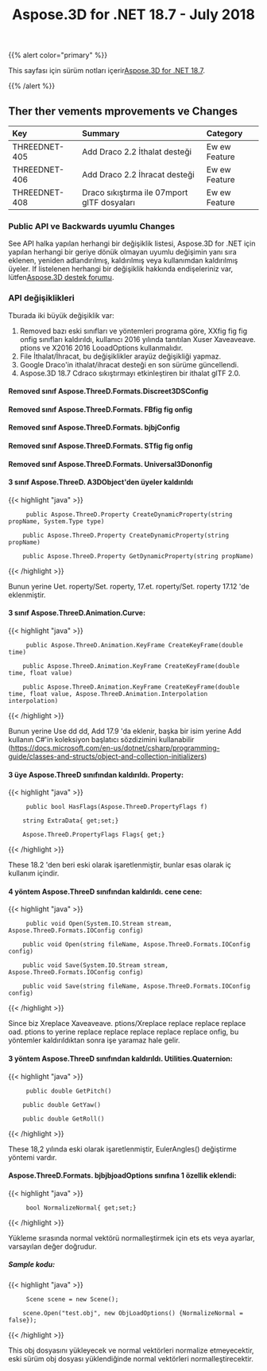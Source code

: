 ﻿---
title: Aspose.3D for .NET 18.7 - July 2018
type: docs
weight: 60
url: /tr/net/aspose-3d-for-net-18-7-july-2018/
---
{{% alert color="primary" %}} 

This sayfası için sürüm notları içerir[Aspose.3D for .NET 18.7](https://www.nuget.org/packages/Aspose.3D/18.7.0).

{{% /alert %}} 
## **Ther ther vements mprovements ve Changes**

|**Key**|**Summary**|**Category**|
|:- |:- |:- |
|THREEDNET-405|Add Draco 2.2 İthalat desteği|Ew ew Feature|
|THREEDNET-406|Add Draco 2.2 İhracat desteği|Ew ew Feature|
|THREEDNET-408|Draco sıkıştırma ile 07mport glTF dosyaları|Ew ew Feature|
### **Public API ve Backwards uyumlu Changes**
See API halka yapılan herhangi bir değişiklik listesi, Aspose.3D for .NET için yapılan herhangi bir geriye dönük olmayan uyumlu değişimin yanı sıra eklenen, yeniden adlandırılmış, kaldırılmış veya kullanımdan kaldırılmış üyeler. If listelenen herhangi bir değişiklik hakkında endişeleriniz var, lütfen[Aspose.3D destek forumu](https://forum.aspose.com/c/3d).
### **API değişiklikleri**
Tburada iki büyük değişiklik var:

1. Removed bazı eski sınıfları ve yöntemleri programa göre, XXfig fig fig onfig sınıfları kaldırıldı, kullanıcı 2016 yılında tanıtılan Xuser Xaveaveave. ptions ve X2016 2016 LooadOptions kullanmalıdır.
1. File İthalat/İhracat, bu değişiklikler arayüz değişikliği yapmaz.
1. Google Draco'in ithalat/ihracat desteği en son sürüme güncellendi.
1. Aspose.3D 18.7 Cdraco sıkıştırmayı etkinleştiren bir ithalat glTF 2.0.
#### **Removed sınıf Aspose.ThreeD.Formats.Discreet3DSConfig**
#### **Removed sınıf Aspose.ThreeD.Formats. FBfig fig onfig**
#### **Removed sınıf Aspose.ThreeD.Formats. bjbjConfig**
#### **Removed sınıf Aspose.ThreeD.Formats. STfig fig onfig**
#### **Removed sınıf Aspose.ThreeD.Formats. Universal3Dononfig**
#### **3 sınıf Aspose.ThreeD. A3DObject'den üyeler kaldırıldı**
{{< highlight "java" >}}

         public Aspose.ThreeD.Property CreateDynamicProperty(string propName, System.Type type)

        public Aspose.ThreeD.Property CreateDynamicProperty(string propName)

        public Aspose.ThreeD.Property GetDynamicProperty(string propName)

{{< /highlight >}}

Bunun yerine Uet. roperty/Set. roperty, 17.et. roperty/Set. roperty 17.12 'de eklenmiştir.
#### **3 sınıf Aspose.ThreeD.Animation.Curve:**
{{< highlight "java" >}}

         public Aspose.ThreeD.Animation.KeyFrame CreateKeyFrame(double time)

        public Aspose.ThreeD.Animation.KeyFrame CreateKeyFrame(double time, float value)

        public Aspose.ThreeD.Animation.KeyFrame CreateKeyFrame(double time, float value, Aspose.ThreeD.Animation.Interpolation interpolation)

{{< /highlight >}}

Bunun yerine Use dd dd, Add 17.9 'da eklenir, başka bir isim yerine Add kullanın C#'in koleksiyon başlatıcı sözdizimini kullanabilir (<https://docs.microsoft.com/en-us/dotnet/csharp/programming-guide/classes-and-structs/object-and-collection-initializers>)
#### **3 üye Aspose.ThreeD sınıfından kaldırıldı. Property:**
{{< highlight "java" >}}

         public bool HasFlags(Aspose.ThreeD.PropertyFlags f)

        string ExtraData{ get;set;}

        Aspose.ThreeD.PropertyFlags Flags{ get;}

{{< /highlight >}}

These 18.2 'den beri eski olarak işaretlenmiştir, bunlar esas olarak iç kullanım içindir.
#### **4 yöntem Aspose.ThreeD sınıfından kaldırıldı. cene cene:**
{{< highlight "java" >}}

         public void Open(System.IO.Stream stream, Aspose.ThreeD.Formats.IOConfig config)

        public void Open(string fileName, Aspose.ThreeD.Formats.IOConfig config)

        public void Save(System.IO.Stream stream, Aspose.ThreeD.Formats.IOConfig config)

        public void Save(string fileName, Aspose.ThreeD.Formats.IOConfig config)

{{< /highlight >}}

Since biz Xreplace Xaveaveave. ptions/Xreplace replace replace replace oad. ptions to yerine replace replace replace replace replace onfig, bu yöntemler kaldırıldıktan sonra işe yaramaz hale gelir.
#### **3 yöntem Aspose.ThreeD sınıfından kaldırıldı. Utilities.Quaternion:**
{{< highlight "java" >}}

         public double GetPitch()

        public double GetYaw()

        public double GetRoll()

{{< /highlight >}}

These 18,2 yılında eski olarak işaretlenmiştir, EulerAngles() değiştirme yöntemi vardır.
#### **Aspose.ThreeD.Formats. bjbjbjoadOptions sınıfına 1 özellik eklendi:**
{{< highlight "java" >}}

         bool NormalizeNormal{ get;set;}

{{< /highlight >}}

Yükleme sırasında normal vektörü normalleştirmek için ets ets veya ayarlar, varsayılan değer doğrudur.
##### **Sample kodu:**
{{< highlight "java" >}}

         Scene scene = new Scene();

        scene.Open("test.obj", new ObjLoadOptions() {NormalizeNormal = false});

{{< /highlight >}}

This obj dosyasını yükleyecek ve normal vektörleri normalize etmeyecektir, eski sürüm obj dosyası yüklendiğinde normal vektörleri normalleştirecektir.
